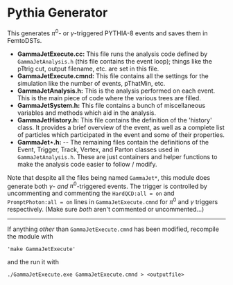 # Pythia Generator

This generates $\pi^{0}$- or $\gamma$-triggered PYTHIA-8 events and saves them in FemtoDSTs.

 - **GammaJetExecute.cc:** This file runs the analysis code defined by `GammaJetAnalysis.h` (this file contains the event loop); things like the pTtrig cut, output filename, etc. are set in this file.
 - **GammaJetExecute.cmnd:** This file contains all the settings for the simulation like the number of events, pThatMin, etc.
 - **GammaJetAnalysis.h:** This is the analysis performed on each event. This is the main piece of code where the various trees are filled.
 - **GammaJetSystem.h:** This file contains a bunch of miscellaneous variables and methods which aid in the analysis.
 - **GammaJetHistory.h:** This file contains the definition of the 'history' class. It provides a brief overview of the event, as well as a complete list of particles which participated in the event and some of their properties.
 - **GammaJet$\star$.h:** -- The remaining files contain the definitions of the Event, Trigger, Track, Vertex, and Parton classes used in `GammaJetAnalysis.h`. These are just containers and helper functions to make the analysis code easier to follow / modify.

Note that despite all the files being named `GammaJet*`, this module does generate both $\gamma$- *and* $\pi^{0}$-triggered events. The trigger is controlled by uncommenting and commenting the `HardQCD:all = on` and `PromptPhoton:all = on` lines in `GammaJetExecute.cmnd` for $\pi^{0}$ and $\gamma$ triggers respectively. (Make sure *both* aren't commented or uncommented...)

---

If anything *other* than `GammaJetExecute.cmnd` has been modified, recompile the module with

```
'make GammaJetExecute'
```

and the run it with

```
./GammaJetExecute.exe GammaJetExecute.cmnd > <outputfile>
```
